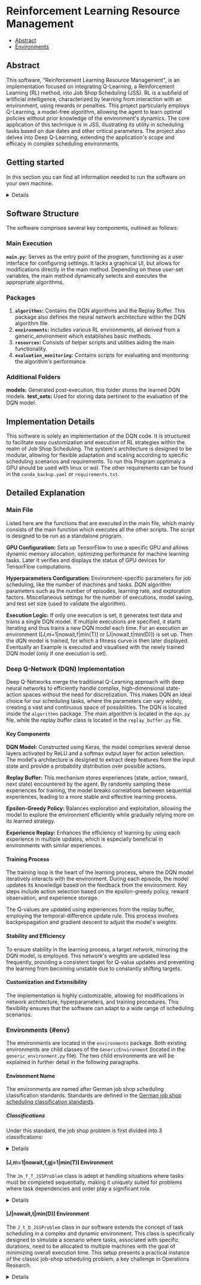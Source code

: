 # Reinforcement Learning Resource Management
- [Abstract](#Abstract)
- [Environments](#env)
## Abstract
This software, "Reinforcement Learning Resource Management", is an implementation focused on integrating Q-Learning, a Reinforcement Learning (RL) method, into Job Shop Scheduling (JSS). RL is a subfield of artificial intelligence, characterized by learning from interaction with an environment, using rewards or penalties. This project particularly employs Q-Learning, a model-free algorithm, allowing the agent to learn optimal policies without prior knowledge of the environment's dynamics. The core application of this technique is in JSS, illustrating its utility in scheduling tasks based on due dates and other critical parameters. The project also delves into Deep Q-Learning, extending the application's scope and efficacy in complex scheduling environments.

## Getting started
In this section you can find all information needed to run the software on your own machine.

<details>

### Basic requirements
- If you use a windows machine you will have to install WSL
- We use 'python version 3.10'

</details>

## Software Structure
The software comprises several key components, outlined as follows:

### Main Execution
**`main.py`:** Serves as the entry point of the program, functioning as a user interface for configuring settings. It lacks a graphical UI, but allows for modifications directly in the main method. Depending on these user-set variables, the main method dynamically selects and executes the appropriate algorithms.
### Packages
1. **`algorithms`:** Contains the DQN algorithms and the Replay Buffer. This package also defines the neural network architecture within the DQN algorithm file.
2. **`environments`:** Includes various RL environments, all derived from a generic_environment which establishes basic methods.
3. **`resources`:** Consists of helper scripts and utilities aiding the main functionality.
4. **`evaluation_monitoring`:** Contains scripts for evaluating and monitoring the algorithm's performance.
### Additional Folders
**models:** Generated post-execution, this folder stores the learned DQN models.
**test_sets:** Used for storing data pertinent to the evaluation of the DQN model.
## Implementation Details
This software is solely an implementation of the DQN code. It is structured to facilitate easy customization and execution of RL strategies within the realm of Job Shop Scheduling. The system's architecture is designed to be modular, allowing for flexible adaptation and scaling according to specific scheduling scenarios and requirements.
To run this Program opptimaly a GPU should be used with linux or wsl. The other requirements can be found in the `conda_backup.yaml` or `requirements.txt`.

## Detailed Explanation

### Main File

Listed here are the functions that are executed in the main file, which mainly consists of the main function which executes all the other scripts.
The script is designed to be run as a standalone program.

**GPU Configuration:**
Sets up TensorFlow to use a specific GPU and allows dynamic memory allocation, optimizing performance for machine learning tasks. Later it verifies and displays the status of GPU devices for TensorFlow computations.

**Hyperparameters Configuration:**
Environment-specific parameters for job scheduling, like the number of machines and tasks.
DQN algorithm parameters such as the number of episodes, learning rate, and exploration factors.
Miscellaneous settings for the number of executions, model saving, and test set size (used to validate the algorithm).

**Execution Logic:**
If only one execution is set, it generates test data and trains a single DQN model.
If multiple executions are specified, it starts iterating and thus trains a new DQN model each time.
For an execution an environment ([J,m=1|nowait,f|min(T)] or [J|nowait,t|min(D)]) is set up. Then the dQN model is trained, for which a fitness curve is then later displayed.
Eventually an Example is executed and visualised with the newly trained DQN model (only if one execution is set).

### Deep Q-Network (DQN) Implementation

Deep Q-Networks merge the traditional Q-Learning approach with deep neural networks to efficiently handle complex, high-dimensional state-action spaces without the need for discretization. This makes DQN an ideal choice for our scheduling tasks, where the parameters can vary widely, creating a vast and continuous space of possibilities.
The DQN is located inside the `algorithms` package. The main algorithm is located in the `dqn.py` file, while the replay buffer class is located in the `replay_buffer.py` file.

#### Key Components

**DQN Model:** Constructed using Keras, the model comprises several dense layers activated by ReLU and a softmax output layer for action selection. The model's architecture is designed to extract deep features from the input state and provide a probability distribution over possible actions.

**Replay Buffer:** This mechanism stores experiences (state, action, reward, next state) encountered by the agent. By randomly sampling these experiences for training, the model breaks correlations between sequential experiences, leading to a more stable and effective learning process.

**Epsilon-Greedy Policy:** Balances exploration and exploitation, allowing the model to explore the environment efficiently while gradually relying more on its learned strategy.

**Experience Replay:** Enhances the efficiency of learning by using each experience in multiple updates, which is especially beneficial in environments with similar experiences.

#### Training Process

The training loop is the heart of the learning process, where the DQN model iteratively interacts with the environment. During each episode, the model updates its knowledge based on the feedback from the environment. Key steps include action selection based on the epsilon-greedy policy, reward observation, and experience storage.

The Q-values are updated using experiences from the replay buffer, employing the temporal-difference update rule. This process involves backpropagation and gradient descent to adjust the model's weights.

#### Stability and Efficiency

To ensure stability in the learning process, a target network, mirroring the DQN model, is employed. This network's weights are updated less frequently, providing a consistent target for Q-value updates and preventing the learning from becoming unstable due to constantly shifting targets.

#### Customization and Extensibility

The implementation is highly customizable, allowing for modifications in network architecture, hyperparameters, and training procedures. This flexibility ensures that the software can adapt to a wide range of scheduling scenarios.


### Environments {#env}

The environments are located in the `environments` package. Both existing environments are child classes of the `GenericEnvironment` (located in the `generic_environment.py` file). The two child environments are will be explained in further detail in the following paragraphs.

#### Environment Name

The environments are named after German job shop scheduling classification standards. Standards are defined in the [German job shop scheduling classification standards](https://de.wikipedia.org/wiki/Klassifikation_von_Maschinenbelegungsmodellen#Literatur).

##### Classifications

Under this standard, the job shop problem is first divided into 3 classifications:

<details>
  <b>α - Machine characteristics</b>

  - **α1**: Machine type and arrangement
    - **°**: A single available machine
    - **IP**: Identical parallel machines
    - **UP**: Uniform parallel machines (with different production speeds)
    - **F**: Flow-Shop
    - **J**: Job-Shop
    - **O**: Open-Shop
  - **α2**: Number of machines
    - **°**: Any number
    - **m**: Exactly m machines

  <b>β - Task characteristics</b>

  - **β1**: Number of tasks
    - **n=const**: A certain number of tasks is predefined. Often n=2.
    - **°**: Any number
  - **β2**: Interruptibility
    - **pmtn**: Interruption (eng. Preemption) is possible
    - **°**: No interruption
    - **nowait**: After completing a task, the next task must start immediately.
  - **β3**: Sequence relationship
    - **prec**: Predetermined sequences in the form of a graph
    - **tree**: Graph in the form of a tree
    - **°**: No sequence relationships
  - **β4**: Release time and lead time
    - **aj**: Different task release times
    - **nj**: Lead times are given. After completing a task, the task must wait a certain time before it can be processed further.
    - **°**: All tasks are available from the beginning, and there are no lead times
  - **β5**: Processing time
    - **t** refers to the duration of the processing time of the entire task or the individual tasks
    - **°**: Any processing times
  - **β6**: Sequence-dependent setup times
    - **τ**: Sequence-dependent setup time from task j to task k on machine i
    - **τb**: The tasks can be grouped into families
    - **°**: No sequence-dependent setup times
  - **β7**: Resource constraints
    - **res λσρ**
      - **λ**: Number of resources
      - **σ**: Availability of resources
      - **ρ**: Demand for resources
    - **°**: No resource constraints
  - **β8**: Completion deadlines
    - **f**: Strict deadlines are given for each task
    - **°**: No deadlines given
  - **β9**: Number of operations
    - **g**: Each task consists of exactly/at most n operations
    - **°**: Any number of operations
  - **β10**: Storage constraints
    - **κ**: Indicates the available intermediate storage for the i-th machine
    - **°**: Each machine has a storage with infinite capacity

  <b>γ - Objective</b>

  - **D**: Minimization of throughput time
  - **Z**: Minimization of cycle time / total processing time
  - **T**: Minimization of deadline deviation
  - **V**: Minimization of tardiness
  - **L**: Minimization of idle time

</details>

#### [J,m=1|nowait,f,gj=1|min(T)] Environment

The `Jm_f_T_JSSProblem` class is adept at handling situations where tasks must be completed sequentially, making it uniquely suited for problems where task dependencies and order play a significant role.

<details>

##### State Representation

In the `Jm_f_T_JSSProblem` environment, the state is represented as a list of tasks, where each element indicates a task's specific characteristics, such as its duration or priority. Unlike the `J_t_D_JSSProblem` environment, the order of tasks in this list directly impacts the agent's decision-making process, emphasizing the importance of sequence in task execution.

##### Task Scheduling Challenge

The primary challenge in this environment is to determine the most efficient order to execute tasks, considering factors like deadlines, task durations, and potential penalties for late completion. The goal is to optimize productivity by minimizing the total time taken or by maximizing the number of tasks completed within a given timeframe.

##### Actions

Actions in the `Jm_f_T_JSSProblem` environment typically involve selecting a task to execute next. Each action directly influences the state by modifying the order or the set of remaining tasks. The environment may also include actions that represent different strategies for handling task dependencies or varying levels of urgency.

##### Reward Mechanism

The reward function in the `Jm_f_T_JSSProblem` environment is designed to encourage the timely and efficient completion of tasks. Rewards are typically assigned based on factors such as meeting deadlines, optimizing task order, and efficiently utilizing time. Penalties may be incurred for late task completion or inefficient scheduling, providing a balance of positive and negative incentives to guide the learning process.

##### Application and Significance

The DQN Agent has been shown to converge (learn) when the `Jm_f_T_JSSProblem` environment was used. But since the agent, used in this environment, could be replaced with a simple sorting algorithm, its significance is limited, and it only proves that the dqn algorithm is functional.
</details>


#### [J|nowait,t|min(D)] Environment

The `J_t_D_JSSProblem` class in our software extends the concept of task scheduling in a complex and dynamic environment. This class is specifically designed to simulate a scenario where tasks, associated with specific durations, need to be allocated to multiple machines with the goal of minimizing overall execution time. This setup presents a practical instance of the classic job-shop scheduling problem, a key challenge in Operations Research.

<details>

##### State Representation

A state in the `J_t_D_JSSProblem` environment is a multidimensional array consisting of:
- A list of tasks, where each number indicates the duration of a task.
- Multiple lists representing each machine, with non-zero entries indicating assigned tasks.
- A list indicating the current time step for each machine.

For example, `[4, 3, 2, 1, 0, 0, 0, 0, 0, 0]` represents tasks to be assigned, and `[0, 0, 0, 0, 0, 0, 0, 0, 0, 0]` represents an unoccupied machine.

##### Actions

Actions in this environment are defined as a list of two integers, representing the assignment of a task to a machine. A special action `[-1, -1]` is used to advance the time step, reflecting the passage of time without any new task assignment.

##### Dynamics and Transitions

The environment's transition dynamics are based on the chosen actions. For instance, assigning a task to a machine updates the machine's status and the list of pending tasks. Advancing the time step progresses the state of all machines by one time unit.

##### Initialization

The `J_t_D_JSSProblem` environment is initialized with parameters like the maximum number of machines and tasks, and task depth. These parameters define the complexity and scale of the scheduling problem. Additional settings, like `high_numb_of_tasks_preference`, allow for fine-tuning the environment to simulate various scenarios.

##### Reward Mechanism

The reward function is designed to incentivize efficient scheduling. It provides positive reinforcement for each step and penalizes uneven task distribution across machines. The goal is to encourage the agent to find a balanced and optimal task assignment.

##### Results and Implications

The results of this environment have sofar been lack luster. This environment should be seen as a work in progress

</details>
